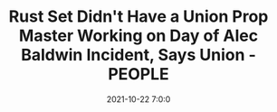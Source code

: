 ---
"title": "Rust Set Didn't Have a Union Prop Master Working on Day of Alec Baldwin Incident, Says Union - PEOPLE"
"date": "2021-10-22 7:0:0"
"feed_name": "GOOGLENEWSCONSTRUCTION"
"feed_website": "https://news.google.com/search?q=construction%2Bincident&hl=en-US&gl=US&ceid=US:en"
"feed_rss": "https://news.google.com/rss/search?q=construction%2Bincident&hl=en-US&gl=US&ceid=US:en"
"link": "https://people.com/movies/rust-set-didnt-have-a-union-prop-master-working-on-day-alec-baldwin-accidentally-killed-cinematographer/"
"source": "{'href': 'https://people.com', 'title': 'PEOPLE'}"
"file": "_posts/2021-1-1-c697a7ea0bdf24eda3ba2af6eb70962a2343b480.md"
"accident": "0"
"drilling": "0"
"dead": "0"
"injured": "0"
"arrested": "0"
"place": "unknown place"
"where": "unknown site"
"causes": "unknown"
"place_uri": "unknown place"
---